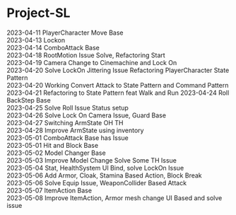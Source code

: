 # Project-SL
2023-04-11 PlayerCharacter Move Base</br>
2023-04-13 Lockon</br>
2023-04-14 ComboAttack Base</br>
2023-04-18 RootMotion Issue Solve, Refactoring Start</br>
2023-04-19 Camera Change to Cinemachine and Lock On</br>
2023-04-20 Solve LockOn Jittering Issue Refactoring PlayerCharacter State Pattern</br>
2023-04-20 Working Convert Attack to State Pattern and Command Pattern</br>
2023-04-21 Refactoring to State Pattern feat Walk and Run 2023-04-24 Roll BackStep Base</br>
2023-04-25 Solve Roll Issue Status setup</br>
2023-04-26 Solve Lock On Camera Issue, Guard Base</br>
2023-04-27 Switching ArmState OH TH</br>
2023-04-28 Improve ArmState using inventory</br>
2023-05-01 ComboAttack Base has Issue</br>
2023-05-01 Hit and Block Base</br>
2023-05-02 Model Changer Base</br>
2023-05-03 Improve Model Change Solve Some TH Issue</br>
2023-05-04 Stat, HealthSystem UI Bind, solve LockOn Issue</br>
2023-05-06 Add Armor, Cloak, Stamina Based Action, Block Break</br>
2023-05-06 Solve Equip Issue, WeaponCollider Based Attack</br>
2023-05-07 ItemAction Base</br>
2023-05-08 Improve ItemAction, Armor mesh change UI Based and solve issue</br>
